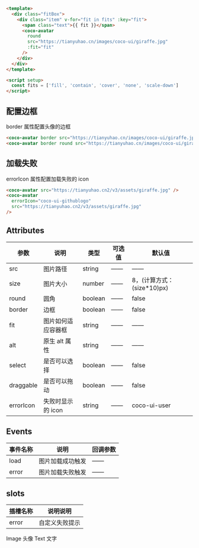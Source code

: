 ```html
<template>
  <div class="fitBox">
    <div class="item" v-for="fit in fits" :key="fit">
      <span class="text">{{ fit }}</span>
      <coco-avatar
        round
        src="https://tianyuhao.cn/images/coco-ui/giraffe.jpg"
        :fit="fit"
      />
    </div>
  </div>
</template>

<script setup>
  const fits = ['fill', 'contain', 'cover', 'none', 'scale-down']
</script>
```

## 配置边框

border 属性配置头像的边框

<coco-avatar border src="https://tianyuhao.cn/images/coco-ui/giraffe.jpg" />
<coco-avatar border round  src="https://tianyuhao.cn/images/coco-ui/giraffe.jpg"/>

```html
<coco-avatar border src="https://tianyuhao.cn/images/coco-ui/giraffe.jpg" />
<coco-avatar border round src="https://tianyuhao.cn/images/coco-ui/giraffe.jpg" />
```

## 加载失败

errorIcon 属性配置加载失败的 icon

<coco-avatar src="https://tianyuhao.cn2/v3/assets/giraffe.jpg" />
<coco-avatar errorIcon="coco-ui-githublogo" src="https://tianyuhao.cn2/v3/assets/giraffe.jpg"/>

```html
<coco-avatar src="https://tianyuhao.cn2/v3/assets/giraffe.jpg" />
<coco-avatar
  errorIcon="coco-ui-githublogo"
  src="https://tianyuhao.cn2/v3/assets/giraffe.jpg"
/>
```

## Attributes

| 参数      | 说明               | 类型    | 可选值 | 默认值                      |
| --------- | ------------------ | ------- | ------ | --------------------------- |
| src       | 图片路径           | string  | ——     | ——                          |
| size      | 图片大小           | number  | ——     | 8，(计算方式：(size\*10)px) |
| round     | 圆角               | boolean | ——     | false                       |
| border    | 边框               | boolean | ——     | false                       |
| fit       | 图片如何适应容器框 | string  | ——     | ——                          |
| alt       | 原生 alt 属性      | string  | ——     | ——                          |
| select    | 是否可以选择       | boolean | ——     | false                       |
| draggable | 是否可以拖动       | boolean | ——     | false                       |
| errorIcon | 失败时显示的 icon  | string  | ——     | coco-ui-user                 |

## Events

| 事件名称 | 说明             | 回调参数 |
| -------- | ---------------- | -------- |
| load     | 图片加载成功触发 | ——       |
| error    | 图片加载失败触发 | ——       |

## slots

| 插槽名称 | 说明说明       |
| -------- | -------------- |
| error    | 自定义失败提示 |

<coco-turn-page style="margin: 50px 0">
  <coco-turn-page-item direction="left" url="/component/image">
    Image 头像
  </coco-turn-page-item>
  <coco-turn-page-item direction="right" url="/component/text">
    Text 文字
  </coco-turn-page-item>
</coco-turn-page>
